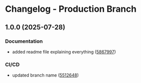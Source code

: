 # Changelog - Production Branch

## 1.0.0 (2025-07-28)


### Documentation

* added readme file explaining everything ([5867997](https://github.com/sweta311/semantic-release-prod-ci-pipeline/commit/5867997f6b8ac522f41515069708f58c627b98c3))


### CI/CD

* updated branch name ([5512648](https://github.com/sweta311/semantic-release-prod-ci-pipeline/commit/5512648e567af62431ee802a3a0865ef9673d5d8))
